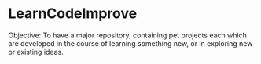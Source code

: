 # LearnCodeImprove
Objective: To have a major repository, containing pet projects each which are developed in the course of learning something new, or in exploring new or existing ideas.
